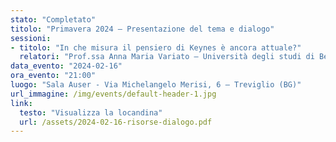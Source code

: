 ```yaml
---
stato: "Completato"
titolo: "Primavera 2024 — Presentazione del tema e dialogo"
sessioni:
- titolo: "In che misura il pensiero di Keynes è ancora attuale?"
  relatori: "Prof.ssa Anna Maria Variato — Università degli studi di Bergamo"
data_evento: "2024-02-16"
ora_evento: "21:00"
luogo: "Sala Auser - Via Michelangelo Merisi, 6 — Treviglio (BG)"
url_immagine: /img/events/default-header-1.jpg
link:
  testo: "Visualizza la locandina"
  url: /assets/2024-02-16-risorse-dialogo.pdf
---
```


